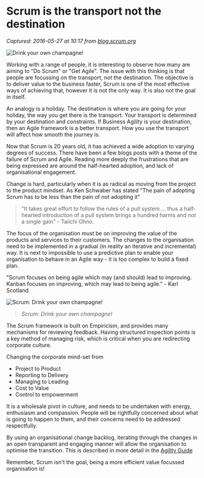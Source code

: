 # Scrum is the transport not the destination

_Captured: 2016-05-27 at 10:17 from [blog.scrum.org](https://blog.scrum.org/scrum-transport-not-destination/)_

![Drink your own champagne!](https://s3.amazonaws.com/scrumorg-blog/wp-content/uploads/2016/05/27055009/champagner-1071356_1920-750x410.jpg)

Working with a range of people, it is interesting to observe how many are aiming to "Do Scrum" or "Get Agile". The issue with this thinking is that people are focussing on the transport, not the destination. The objective is to deliver value to the business faster, Scrum is one of the most effective ways of achieving that, however it is not the only way. It is also not the goal in itself.

An analogy is a holiday. The destination is where you are going for your holiday, the way you get there is the transport. Your transport is determined by your destination and constraints. If Business Agility is your destination, then an Agile framework is a better transport. How you use the transport will affect how smooth the journey is.

Now that Scrum is 20 years old, it has achieved a wide adoption to varying degrees of success. There have been a few blogs posts with a theme of the failure of Scrum and Agile. Reading more deeply the frustrations that are being expressed are around the half-hearted adoption, and lack of organisational engagement.

Change is hard, particularly when it is as radical as moving from the project to the product mindset. As Ken Schwaber has stated "The pain of adopting Scrum has to be less than the pain of not adopting it"

> "It takes great effort to follow the rules of a pull system … thus a half-hearted introduction of a pull system brings a hundred harms and not a single gain" - Taiichi Ohno.

The focus of the organisation must be on improving the value of the products and services to their customers. The changes to the organisation need to be implemented in a gradual (in reality an iterative and incremental) way. It is next to impossible to use a predictive plan to enable your organisation to behave in an Agile way - it is too complex to build a fixed plan.

"Scrum focuses on being agile which may (and should) lead to improving. Kanban focuses on improving, which may lead to being agile." - Karl Scotland

![Scrum: Drink your own champagne!](https://s3.amazonaws.com/scrumorg-blog/wp-content/uploads/2016/05/27055009/champagner-1071356_1920-300x149.jpg)

> _Scrum: Drink your own champagne!_

The Scrum framework is built on Empiricism, and provides many mechanisms for reviewing feedback. Having structured inspection points is a key method of managing risk, which is critical when you are redirecting corporate culture.

Changing the corporate mind-set from

  * Project to Product
  * Reporting to Delivery
  * Managing to Leading
  * Cost to Value
  * Control to empowerment

It is a wholesale pivot in culture, and needs to be undertaken with energy, enthusiasm and compassion. People will be rightfully concerned about what is going to happen to them, and their concerns need to be addressed respectfully.

By using an organisational change backlog, iterating through the changes in an open transparent and engaging manner will allow the organisation to optimise the transition. This is described in more detail in the [Agility Guide](http://ebmgt.org/Agility-Guide)

Remember, Scrum isn't the goal, being a more efficient value focussed organisation is!

